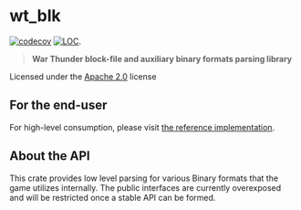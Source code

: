 # wt_blk
[![codecov](https://codecov.io/github/Warthunder-Open-Source-Foundation/wt_blk/graph/badge.svg?token=FWUP23Q2FH)](https://codecov.io/github/Warthunder-Open-Source-Foundation/wt_blk)
[![LOC](https://tokei.rs/b1/github/Warthunder-Open-Source-Foundation/wt_blk)]([https://github.com/XAMPPRocky/tokei_rs](https://github.com/Warthunder-Open-Source-Foundation/wt_blk)).

> **War Thunder block-file and auxiliary binary formats parsing library**

Licensed under the [Apache 2.0](https://github.com/Warthunder-Open-Source-Foundation/wt_blk/blob/master/LICENSE) license

## For the end-user
For high-level consumption, please visit [the reference implementation](https://github.com/Warthunder-Open-Source-Foundation/wt_ext_cli).

## About the API
This crate provides low level parsing for various Binary formats that the game utilizes internally.
The public interfaces are currently overexposed and will be restricted once a stable API can be formed.

